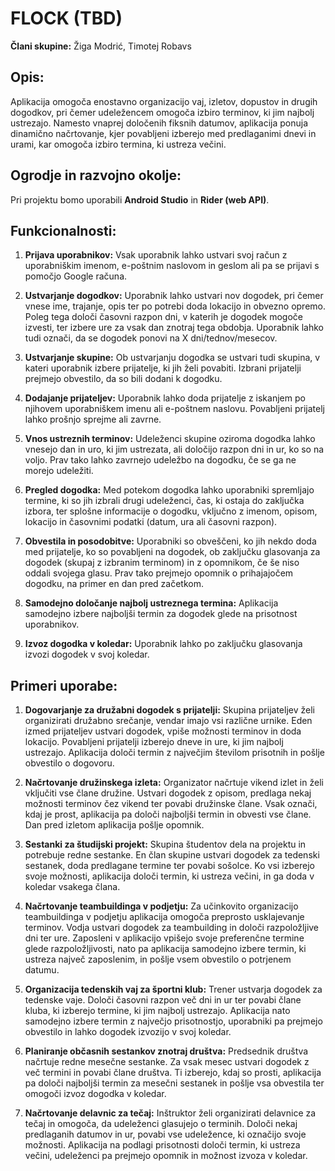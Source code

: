 # FLOCK (TBD)

**Člani skupine:** Žiga Modrić, Timotej Robavs

## Opis:

Aplikacija omogoča enostavno organizacijo vaj, izletov, dopustov in drugih dogodkov, pri čemer udeležencem omogoča izbiro terminov, ki jim najbolj ustrezajo. Namesto vnaprej določenih fiksnih datumov, aplikacija ponuja dinamično načrtovanje, kjer povabljeni izberejo med predlaganimi dnevi in urami, kar omogoča izbiro termina, ki ustreza večini.

## Ogrodje in razvojno okolje:

Pri projektu bomo uporabili **Android Studio** in **Rider (web API)**.

## Funkcionalnosti:

1. **Prijava uporabnikov:** Vsak uporabnik lahko ustvari svoj račun z uporabniškim imenom, e-poštnim naslovom in geslom ali pa se prijavi s pomočjo Google računa.

2. **Ustvarjanje dogodkov:** Uporabnik lahko ustvari nov dogodek, pri čemer vnese ime, trajanje, opis ter po potrebi doda lokacijo in obvezno opremo. Poleg tega določi časovni razpon dni, v katerih je dogodek mogoče izvesti, ter izbere ure za vsak dan znotraj tega obdobja. Uporabnik lahko tudi označi, da se dogodek ponovi na X dni/tednov/mesecov.

3. **Ustvarjanje skupine:** Ob ustvarjanju dogodka se ustvari tudi skupina, v kateri uporabnik izbere prijatelje, ki jih želi povabiti. Izbrani prijatelji prejmejo obvestilo, da so bili dodani k dogodku.

4. **Dodajanje prijateljev:** Uporabnik lahko doda prijatelje z iskanjem po njihovem uporabniškem imenu ali e-poštnem naslovu. Povabljeni prijatelj lahko prošnjo sprejme ali zavrne.

5. **Vnos ustreznih terminov:** Udeleženci skupine oziroma dogodka lahko vnesejo dan in uro, ki jim ustrezata, ali določijo razpon dni in ur, ko so na voljo. Prav tako lahko zavrnejo udeležbo na dogodku, če se ga ne morejo udeležiti.

6. **Pregled dogodka:** Med potekom dogodka lahko uporabniki spremljajo termine, ki so jih izbrali drugi udeleženci, čas, ki ostaja do zaključka izbora, ter splošne informacije o dogodku, vključno z imenom, opisom, lokacijo in časovnimi podatki (datum, ura ali časovni razpon).

7. **Obvestila in posodobitve:** Uporabniki so obveščeni, ko jih nekdo doda med prijatelje, ko so povabljeni na dogodek, ob zaključku glasovanja za dogodek (skupaj z izbranim terminom) in z opomnikom, če še niso oddali svojega glasu. Prav tako prejmejo opomnik o prihajajočem dogodku, na primer en dan pred začetkom.

8. **Samodejno določanje najbolj ustreznega termina:** Aplikacija samodejno izbere najboljši termin za dogodek glede na prisotnost uporabnikov.

9. **Izvoz dogodka v koledar:** Uporabnik lahko po zaključku glasovanja izvozi dogodek v svoj koledar.

## Primeri uporabe:

1. **Dogovarjanje za družabni dogodek s prijatelji:** Skupina prijateljev želi organizirati družabno srečanje, vendar imajo vsi različne urnike. Eden izmed prijateljev ustvari dogodek, vpiše možnosti terminov in doda lokacijo. Povabljeni prijatelji izberejo dneve in ure, ki jim najbolj ustrezajo. Aplikacija določi termin z največjim številom prisotnih in pošlje obvestilo o dogovoru.

2. **Načrtovanje družinskega izleta:** Organizator načrtuje vikend izlet in želi vključiti vse člane družine. Ustvari dogodek z opisom, predlaga nekaj možnosti terminov čez vikend ter povabi družinske člane. Vsak označi, kdaj je prost, aplikacija pa določi najboljši termin in obvesti vse člane. Dan pred izletom aplikacija pošlje opomnik.

3. **Sestanki za študijski projekt:** Skupina študentov dela na projektu in potrebuje redne sestanke. En član skupine ustvari dogodek za tedenski sestanek, doda predlagane termine ter povabi sošolce. Ko vsi izberejo svoje možnosti, aplikacija določi termin, ki ustreza večini, in ga doda v koledar vsakega člana.

4. **Načrtovanje teambuildinga v podjetju:** Za učinkovito organizacijo teambuildinga v podjetju aplikacija omogoča preprosto usklajevanje terminov. Vodja ustvari dogodek za teambuilding in določi razpoložljive dni ter ure. Zaposleni v aplikacijo vpišejo svoje preferenčne termine glede razpoložljivosti, nato pa aplikacija samodejno izbere termin, ki ustreza največ zaposlenim, in pošlje vsem obvestilo o potrjenem datumu.

5. **Organizacija tedenskih vaj za športni klub:** Trener ustvarja dogodek za tedenske vaje. Določi časovni razpon več dni in ur ter povabi člane kluba, ki izberejo termine, ki jim najbolj ustrezajo. Aplikacija nato samodejno izbere termin z največjo prisotnostjo, uporabniki pa prejmejo obvestilo in lahko dogodek izvozijo v svoj koledar.

6. **Planiranje občasnih sestankov znotraj društva:** Predsednik društva načrtuje redne mesečne sestanke. Za vsak mesec ustvari dogodek z več termini in povabi člane društva. Ti izberejo, kdaj so prosti, aplikacija pa določi najboljši termin za mesečni sestanek in pošlje vsa obvestila ter omogoči izvoz dogodka v koledar.

7. **Načrtovanje delavnic za tečaj:** Inštruktor želi organizirati delavnice za tečaj in omogoča, da udeleženci glasujejo o terminih. Določi nekaj predlaganih datumov in ur, povabi vse udeležence, ki označijo svoje možnosti. Aplikacija na podlagi prisotnosti določi termin, ki ustreza večini, udeleženci pa prejmejo opomnik in možnost izvoza v koledar.
